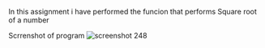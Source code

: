 In this assignment i have performed the funcion that performs Square root of a number


Scrrenshot of program
![screenshot 248](https://user-images.githubusercontent.com/35507658/52509377-7e57b000-2bbd-11e9-9748-5d3d2033b78d.png)
